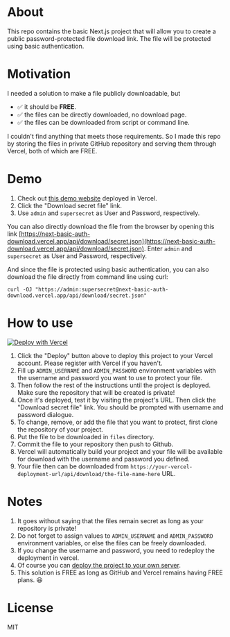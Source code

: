 # About

This repo contains the basic Next.js project that will allow you to create a public password-protected file download link. The file will be protected using basic authentication.

# Motivation

I needed a solution to make a file publicly downloadable, but

- ✅ it should be **FREE**.
- ✅ the files can be directly downloaded, no download page.
- ✅ the files can be downloaded from script or command line.

I couldn't find anything that meets those requirements. So I made this repo by storing the files in private GitHub repository and serving them through Vercel, both of which are FREE.

# Demo

1. Check out [this demo website](https://next-basic-auth-download.vercel.app/) deployed in Vercel.
2. Click the "Download secret file" link.
3. Use `admin` and `supersecret` as User and Password, respectively.

You can also directly download the file from the browser by opening this link [https://next-basic-auth-download.vercel.app/api/download/secret.json](https://next-basic-auth-download.vercel.app/api/download/secret.json). Enter `admin` and `supersecret` as User and Password, respectively.

And since the file is protected using basic authentication, you can also download the file directly from command line using curl:

```shell
curl -OJ "https://admin:supersecret@next-basic-auth-download.vercel.app/api/download/secret.json"
```

# How to use

[![Deploy with Vercel](https://vercel.com/button)](https://vercel.com/new/git/external?repository-url=https%3A%2F%2Fgithub.com%2Fnicnocquee%2Fnext-basic-auth-download.git&env=ADMIN_USERNAME,ADMIN_PASSWORD&envDescription=Use%20ADMIN_USERNAME%20and%20ADMIN_PASSWORD%20for%20the%20basic%20authentication.&demo-title=Password%20Protected%20File%20Download&demo-url=https%3A%2F%2Fnext-basic-auth-download.vercel.app%2F)

1. Click the "Deploy" button above to deploy this project to your Vercel account. Please register with Vercel if you haven't.
2. Fill up `ADMIN_USERNAME` and `ADMIN_PASSWORD` environment variables with the username and password you want to use to protect your file.
3. Then follow the rest of the instructions until the project is deployed. Make sure the repository that will be created is private!
4. Once it's deployed, test it by visiting the project's URL. Then click the "Download secret file" link. You should be prompted with username and password dialogue.
5. To change, remove, or add the file that you want to protect, first clone the repository of your project.
6. Put the file to be downloaded in `files` directory.
7. Commit the file to your repository then push to Github.
8. Vercel will automatically build your project and your file will be available for download with the username and password you defined.
9. Your file then can be downloaded from `https://your-vercel-deployment-url/api/download/the-file-name-here` URL.

# Notes

1. It goes without saying that the files remain secret as long as your repository is private!
2. Do not forget to assign values to `ADMIN_USERNAME` and `ADMIN_PASSWORD` environment variables, or else the files can be freely downloaded.
3. If you change the username and password, you need to redeploy the deployment in vercel.
4. Of course you can [deploy the project to your own server](https://nextjs.org/docs/deployment#other-hosting-options).
5. This solution is FREE as long as GitHub and Vercel remains having FREE plans. 😆

# License

MIT
